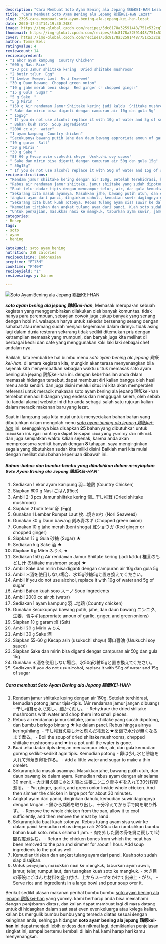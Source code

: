 ```yaml
---
description: "Cara Membuat Soto Ayam Bening ala Jepang 鶏飯KEI-HAN Lezat"
title: "Cara Membuat Soto Ayam Bening ala Jepang 鶏飯KEI-HAN Lezat"
slug: 2395-cara-membuat-soto-ayam-bening-ala-jepang-kei-han-lezat
date: 2020-12-24T14:19:30.208Z
image: https://img-global.cpcdn.com/recipes/5dc8178a32591448/751x532cq70/soto-ayam-bening-ala-jepang-鶏飯kei-han-foto-resep-utama.jpg
thumbnail: https://img-global.cpcdn.com/recipes/5dc8178a32591448/751x532cq70/soto-ayam-bening-ala-jepang-鶏飯kei-han-foto-resep-utama.jpg
cover: https://img-global.cpcdn.com/recipes/5dc8178a32591448/751x532cq70/soto-ayam-bening-ala-jepang-鶏飯kei-han-foto-resep-utama.jpg
author: Tommy Bell
ratingvalue: 4
reviewcount: 14
recipeingredient:
- "1 ekor ayam kampung  Country Chicken"
- "600 g Nasi Rice"
- "2-3 pcs Jamur shiitake kering  Dried shiitake mushroom"
- "2 butir telur  Egg"
- "1 Lembar Rumput Laut  Nori Seaweed"
- "30 g Daun bawang  Chopped green onion"
- "10 g jahe merah beni shoga  Red ginger or chopped ginger"
- "15 g Gula  Sugar "
- "5 g Sake  "
- "5 g Mirin  "
- "150 g Air rendaman Jamur Shiitake kering jadi kaldu  Shiitake mushroom soup "
- " Sake dan mirin bisa diganti dengan campuran air 10g dan gula 5g"
- " 15g5g"
- " If you do not use alcohol replace it with 10g of water and 5g of sugar"
- " Bahan kuah soto  Soup Ingredients"
- "2000 cc air  water"
- "1 ayam kampung  Country chicken"
- "Secukupnya bawang putih jahe dan daun bawang approriate amoun of garlic ginger and green onions"
- "10 g garam  Salt"
- "30 g Mirin "
- "30 g Sake "
- "55-60 g Kecap asin usukuchi shoyu  Usukuchi soy sauce"
- " Sake dan mirin bisa diganti dengan campuran air 50g dan gula 15g"
- " 50g15g"
- " If you do not use alcohol replace it with 50g of water and 15g of sugar"
recipeinstructions:
- "Rendam jamur shiitake kering dengan air 150g. Setelah terehidrasi, kemudian potong jamur tipis-tipis. (Air rendaman jamur jangan dibuang)  干し椎茸を水で戻し、細かく刻む。 Rehydrate the dried shiitake mushrooms with water and chop them into small pieces."
- "Rebus air rendaman jamur shiitake, jamur shiitake yang sudah dipotong, dan bumbu berlogo bintang ★ ke dalam panci. Rebus hingga airnya kering/hilang. 干し椎茸の戻し汁と刻んだ椎茸と★を鍋で水分が無くなるまで煮る。 Boil the soup of dried shiitake mushrooms, chopped shiitake mushrooms and ★ in a pot until the water is gone."
- "Buat telur dadar tipis dengan mencampur telur, air, dan gula kemudian goreng sedikit-sedikit agar tipis. Kemudian potong 卵は少し水と砂糖を入れて薄焼き卵を作る。 Add a little water and sugar to make a thin omelet."
- "Sekarang kita masak ayamnya. Masukkan jahe, bawang putih utuh, dan daun bawang ke dalam ayam. Kemudian rebus ayam dengan air selama 30 menit. 大き目の鍋に水と丸鶏と生姜ニンニク青ネギを入れて30分程度煮る。 Put ginger, garlic, and green onion inside whole chicken. And then simmer the chicken in large pot for about 30 minutes."
- "Angkat ayam dari panci, dinginkan dahulu, kemudian suwir dagingnya dengan tangan.  鍋から丸鶏を取り出し、十分冷えてから手で肉を取り外す。 Remove the whole chicken from the pan, allow it to cool sufficiently, and then remove the meat by hand."
- "Sekarang kita buat kuah sotonya. Rebus tulang ayam sisa suwir ke dalam panci kemudian rebus dengan air 2000cc dan tambahkan bumbu bahan kuah soto. rebus selama 1 jam. 肉を外した鶏の骨を鍋に戻して1時間程度煮込む。 Return the chicken bones from which the meat has been removed to the pan and simmer for about 1 hour. Add soup ingredients to the pot as well."
- "Kemudian tiriskan dan angkat tulang ayam dari panci. Kuah soto sudah siap disajikan."
- "Untuk penyajian, masukkan nasi ke mangkuk, taburkan ayam suwir, jamur, telur, rumput laut, dan tuangkan kuah soto ke mangkuk.  大き目の茶碗にごはんと材料を盛り付け、上からスープをかけて出来上 がり。 Serve rice and ingredients in a large bowl and pour soup over it."
categories:
- Resep
tags:
- soto
- ayam
- bening

katakunci: soto ayam bening 
nutrition: 258 calories
recipecuisine: Indonesian
preptime: "PT13M"
cooktime: "PT40M"
recipeyield: "1"
recipecategory: Dinner

---
```



![Soto Ayam Bening ala Jepang 鶏飯KEI-HAN](https://img-global.cpcdn.com/recipes/5dc8178a32591448/751x532cq70/soto-ayam-bening-ala-jepang-鶏飯kei-han-foto-resep-utama.jpg)

<b><i>soto ayam bening ala jepang 鶏飯kei-han</i></b>, Memasak merupakan sebuah kegiatan yang menggembirakan dilakukan oleh banyak komunitas. tidak hanya para perempuan, sebagian cowok juga cukup banyak yang senang dengan hobi ini. walaupun hanya untuk sekedar bersenang senang dengan sahabat atau memang sudah menjadi kegemaran dalam dirinya. tidak asing lagi dalam dunia restoran sekarang tidak sedikit ditemukan pria dengan ketrampilan memasak yang mumpuni, dan banyak juga kita melihat di berbagai kedai dan cafe yang menggunakan koki laki laki sebagai chef andalan nya.

Baiklah, kita kembali ke hal bumbu menu <i>soto ayam bening ala jepang 鶏飯kei-han</i>. di antara kegiatan kita, mungkin akan terasa menyenangkan bila sejenak kita menyempatkan sebagian waktu untuk memasak soto ayam bening ala jepang 鶏飯kei-han ini. dengan keberhasilan anda dalam memasak hidangan tersebut, dapat membuat diri kalian bangga oleh hasil menu anda sendiri. dan juga disini melalui situs ini kita akan memperoleh referensi untuk meracik makanan <u>soto ayam bening ala jepang 鶏飯kei-han</u> tersebut menjadi hidangan yang endess dan menggugah selera, oleh sebab itu tandai alamat website ini di hp anda sebagai salah satu rujukan kalian dalam meracik makanan baru yang lezat.




Saat ini langsung saja kita mulai untuk menyediakan bahan bahan yang dibutuhkan dalam mengolah menu <u><i>soto ayam bening ala jepang 鶏飯kei-han</i></u> ini. seenggaknya bisa disiapkan <b>25</b> bahan yang dibutuhkan untuk masakan ini. agar nantinya dapat tercapai rasa yang yummy dan nikmat. dan juga sempatkan waktu kalian sejenak, karena anda akan memprosesnya sedikit banyak dengan <b>8</b> tahapan. saya menginginkan segala yang dibutuhkan sudah kita miliki disini, Baiklah mari kita mulai dengan melihat dulu bahan keperluan dibawah ini.

<!--inarticleads1-->

##### Bahan-bahan dan bumbu-bumbu yang dibutuhkan dalam menyiapkan Soto Ayam Bening ala Jepang 鶏飯KEI-HAN:

1. Sediakan 1 ekor ayam kampung 羽...地鶏 (Country Chicken)
1. Siapkan 600 g Nasi ごはん(Rice)
1. Ambil 2-3 pcs Jamur shiitake kering 個...干し椎茸 (Dried shiitake mushroom)
1. Siapkan 2 butir telur 卵 (Egg)
1. Gunakan 1 Lembar Rumput Laut 枚...焼きのり (Nori Seaweed)
1. Gunakan 30 g Daun bawang 刻み青ネギ (Chopped green onion)
1. Gunakan 10 g jahe merah (beni shoga) 紅ショウガ (Red ginger or chopped ginger)
1. Siapkan 15 g Gula 砂糖 (Sugar) ★
1. Sediakan 5 g Sake 酒 ★
1. Siapkan 5 g Mirin みりん ★
1. Sediakan 150 g Air rendaman Jamur Shiitake kering (jadi kaldu) 椎茸のもどし汁 (Shiitake mushroom soup) ★
1. Ambil  Sake dan mirin bisa diganti dengan campuran air 10g dan gula 5g
1. Ambil  ＊酒を使用しない場合、水15g砂糖5gと置き換えてください。
1. Ambil  If you do not use alcohol, replace it with 10g of water and 5g of sugar
1. Ambil  Bahan kuah soto スープ Soup Ingredients
1. Ambil 2000 cc air 水 (water)
1. Sediakan 1 ayam kampung 羽...地鶏 (Country chicken)
1. Gunakan Secukupnya bawang putih, jahe, dan daun bawang ニンニク、生姜、青ネギ(approriate amoun of garlic, ginger, and green onions)
1. Siapkan 10 g garam 塩 (Salt)
1. Ambil 30 g Mirin みりん
1. Ambil 30 g Sake 酒
1. Siapkan 55-60 g Kecap asin (usukuchi shoyu) 薄口醤油 (Usukuchi soy sauce)
1. Siapkan  Sake dan mirin bisa diganti dengan campuran air 50g dan gula 15g
1. Gunakan  ＊酒を使用しない場合、水50g砂糖15gと置き換えてください。
1. Sediakan  If you do not use alcohol, replace it with 50g of water and 15g of sugar




<!--inarticleads2-->

##### Cara membuat Soto Ayam Bening ala Jepang 鶏飯KEI-HAN:

1. Rendam jamur shiitake kering dengan air 150g. Setelah terehidrasi, kemudian potong jamur tipis-tipis. (Air rendaman jamur jangan dibuang)  - 干し椎茸を水で戻し、細かく刻む。 - Rehydrate the dried shiitake mushrooms with water and chop them into small pieces.
1. Rebus air rendaman jamur shiitake, jamur shiitake yang sudah dipotong, dan bumbu berlogo bintang ★ ke dalam panci. Rebus hingga airnya kering/hilang. - 干し椎茸の戻し汁と刻んだ椎茸と★を鍋で水分が無くなるまで煮る。 - Boil the soup of dried shiitake mushrooms, chopped shiitake mushrooms and ★ in a pot until the water is gone.
1. Buat telur dadar tipis dengan mencampur telur, air, dan gula kemudian goreng sedikit-sedikit agar tipis. Kemudian potong - 卵は少し水と砂糖を入れて薄焼き卵を作る。 - Add a little water and sugar to make a thin omelet.
1. Sekarang kita masak ayamnya. Masukkan jahe, bawang putih utuh, dan daun bawang ke dalam ayam. Kemudian rebus ayam dengan air selama 30 menit. - 大き目の鍋に水と丸鶏と生姜ニンニク青ネギを入れて30分程度煮る。 - Put ginger, garlic, and green onion inside whole chicken. And then simmer the chicken in large pot for about 30 minutes.
1. Angkat ayam dari panci, dinginkan dahulu, kemudian suwir dagingnya dengan tangan.  - 鍋から丸鶏を取り出し、十分冷えてから手で肉を取り外す。 - Remove the whole chicken from the pan, allow it to cool sufficiently, and then remove the meat by hand.
1. Sekarang kita buat kuah sotonya. Rebus tulang ayam sisa suwir ke dalam panci kemudian rebus dengan air 2000cc dan tambahkan bumbu bahan kuah soto. rebus selama 1 jam. - 肉を外した鶏の骨を鍋に戻して1時間程度煮込む。 - Return the chicken bones from which the meat has been removed to the pan and simmer for about 1 hour. Add soup ingredients to the pot as well.
1. Kemudian tiriskan dan angkat tulang ayam dari panci. Kuah soto sudah siap disajikan.
1. Untuk penyajian, masukkan nasi ke mangkuk, taburkan ayam suwir, jamur, telur, rumput laut, dan tuangkan kuah soto ke mangkuk.  - 大き目の茶碗にごはんと材料を盛り付け、上からスープをかけて出来上 - がり。 - Serve rice and ingredients in a large bowl and pour soup over it.




Berikut sedikit ulasan makanan perihal bumbu bumbu <u>soto ayam bening ala jepang 鶏飯kei-han</u> yang yummy. kami berharap anda bisa memahami dengan penjabaran diatas, dan kalian dapat membuat lagi di masa datang untuk di hidangkan dalam saat saat even even keluarga atau kolega kalian. kalian bs mengulik bumbu bumbu yang tersedia diatas sesuai dengan keinginan anda, sehingga hidangan <b>soto ayam bening ala jepang 鶏飯kei-han</b> ini dapat menjadi lebih endess dan nikmat lagi. demikianlah penjelasan singkat ini, sampai bertemu kembali di lain hal. kami harap hari kamu menyenangkan.
